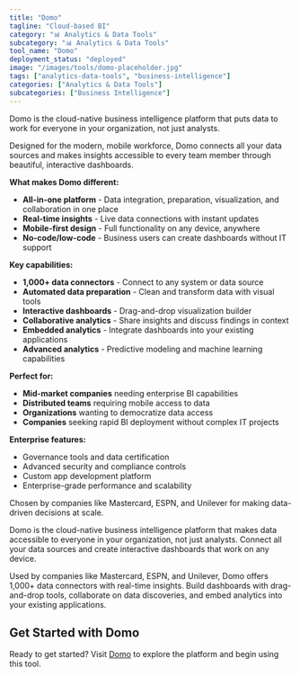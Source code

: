 ```yaml
---
title: "Domo"
tagline: "Cloud-based BI"
category: "📊 Analytics & Data Tools"
subcategory: "📊 Analytics & Data Tools"
tool_name: "Domo"
deployment_status: "deployed"
image: "/images/tools/domo-placeholder.jpg"
tags: ["analytics-data-tools", "business-intelligence"]
categories: ["Analytics & Data Tools"]
subcategories: ["Business Intelligence"]
---
```

Domo is the cloud-native business intelligence platform that puts data to work for everyone in your organization, not just analysts.

Designed for the modern, mobile workforce, Domo connects all your data sources and makes insights accessible to every team member through beautiful, interactive dashboards.

**What makes Domo different:**
- **All-in-one platform** - Data integration, preparation, visualization, and collaboration in one place
- **Real-time insights** - Live data connections with instant updates
- **Mobile-first design** - Full functionality on any device, anywhere
- **No-code/low-code** - Business users can create dashboards without IT support

**Key capabilities:**
- **1,000+ data connectors** - Connect to any system or data source
- **Automated data preparation** - Clean and transform data with visual tools
- **Interactive dashboards** - Drag-and-drop visualization builder
- **Collaborative analytics** - Share insights and discuss findings in context
- **Embedded analytics** - Integrate dashboards into your existing applications
- **Advanced analytics** - Predictive modeling and machine learning capabilities

**Perfect for:**
- **Mid-market companies** needing enterprise BI capabilities
- **Distributed teams** requiring mobile access to data
- **Organizations** wanting to democratize data access
- **Companies** seeking rapid BI deployment without complex IT projects

**Enterprise features:**
- Governance tools and data certification
- Advanced security and compliance controls
- Custom app development platform
- Enterprise-grade performance and scalability

Chosen by companies like Mastercard, ESPN, and Unilever for making data-driven decisions at scale.

Domo is the cloud-native business intelligence platform that makes data accessible to everyone in your organization, not just analysts. Connect all your data sources and create interactive dashboards that work on any device.

Used by companies like Mastercard, ESPN, and Unilever, Domo offers 1,000+ data connectors with real-time insights. Build dashboards with drag-and-drop tools, collaborate on data discoveries, and embed analytics into your existing applications.
## Get Started with Domo

Ready to get started? Visit [Domo](https://domo.com) to explore the platform and begin using this tool.
